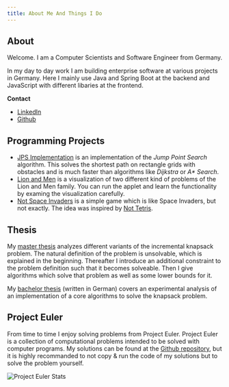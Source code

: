 ```yaml
---
title: About Me And Things I Do
---
```


## About

Welcome. I am a Computer Scientists and Software Engineer from Germany.

In my day to day work I am building enterprise software at various projects in Germany. Here I mainly use Java and Spring Boot at the backend and JavaScript with different libaries at the frontend.

**Contact**

* [LinkedIn](https://www.linkedin.com/in/drademacher)
* [Github](https://github.com/drademacher)

## Programming Projects

* [JPS Implementation](https://github.com/drademacher/lab-jump-point-search) is an implementation of the *Jump Point Search* algorithm. This solves the shortest path on rectangle grids with obstacles and is much faster than algorithms like *Dijkstra* or *A\* Search*.
* [Lion and Men](https://github.com/drademacher/lab-computational-geometry) is a visualization of two different kind of problems of the Lion and Men family. You can run the applet and learn the functionality by examing the visualization carefully.
* [Not Space Invaders](https://tondorf.github.io/not-space-invaders/) is a simple game which is like Space Invaders, but not exactly. The idea was inspired by [Not Tetris](https://stabyourself.net/nottetris2).

## Thesis

My [master thesis](/master-thesis.pdf) analyzes different variants of the incremental knapsack problem. The natural definition of the problem is unsolvable, which is explained in the beginning. Thereafter I introduce an additional constraint to the problem definition such that it becomes solveable. Then I give algorithms which solve that problem as well as some lower bounds for it.

My [bachelor thesis](/bachelor-thesis.pdf) (written in German) covers an experimental analysis of an implementation of a core algorithms to solve the knapsack problem. 

## Project Euler

From time to time I enjoy solving problems from Project Euler. Project Euler is a collection of computational problems intended to be solved with computer programs. My solutions can be found at the [Github repository](https://github.com/drademacher/kotlin-euler), but it is highly recommanded to not copy & run the code of my solutions but to solve the problem yourself.

![Project Euler Stats](https://projecteuler.net/profile/dhaunac.png)
